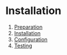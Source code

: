 # Installation

1. [Preparation](Preparation.md)
2. [Installation](Installation.md)
3. [Configuration](Configuration/Index.md)
4. [Testing](Testing.md)
